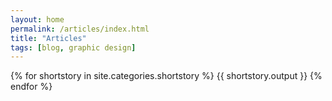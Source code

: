 ```yaml
---
layout: home
permalink: /articles/index.html
title: "Articles"
tags: [blog, graphic design]
---
```


{% for shortstory in site.categories.shortstory %}
  {{ shortstory.output }}
{% endfor %}

